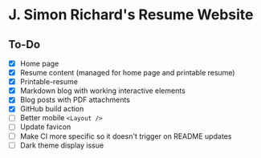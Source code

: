 # J. Simon Richard's Resume Website

## To-Do

- [x] Home page
- [x] Resume content (managed for home page and printable resume)
- [x] Printable-resume
- [x] Markdown blog with working interactive elements
- [x] Blog posts with PDF attachments
- [x] GitHub build action
- [ ] Better mobile `<Layout />`
- [ ] Update favicon
- [ ] Make CI more specific so it doesn't trigger on README updates
- [ ] Dark theme display issue
